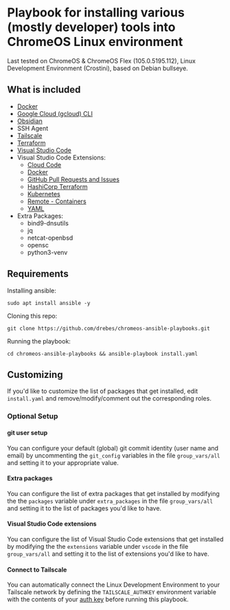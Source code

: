 # Playbook for installing various (mostly developer) tools into ChromeOS Linux environment

Last tested on ChromeOS & ChromeOS Flex (105.0.5195.112), Linux Development Environment (Crostini), based on Debian bullseye.

## What is included

* [Docker](https://docs.docker.com/engine/install/debian/)
* [Google Cloud  (gcloud) CLI](https://cloud.google.com/sdk/docs/install#deb)
* [Obsidian](https://flathub.org/apps/details/md.obsidian.Obsidian)
* SSH Agent
* [Tailscale](https://tailscale.com/)
* [Terraform](https://www.terraform.io/cli/install/apt)
* [Visual Studio Code](https://code.visualstudio.com/docs/setup/linux)
* Visual Studio Code Extensions:
  - [Cloud Code](https://marketplace.visualstudio.com/items?itemName=GoogleCloudTools.cloudcode)
  - [Docker](https://marketplace.visualstudio.com/items?itemName=ms-azuretools.vscode-docker)
  - [GitHub Pull Requests and Issues](https://marketplace.visualstudio.com/items?github.vscode-pull-request-github)
  - [HashiCorp Terraform](https://marketplace.visualstudio.com/items?itemName=HashiCorp.terraform)
  - [Kubernetes](https://marketplace.visualstudio.com/items?itemName=ms-kubernetes-tools.vscode-kubernetes-tools)
  - [Remote - Containers](https://marketplace.visualstudio.com/items?itemName=ms-vscode-remote.remote-containers)
  - [YAML](https://marketplace.visualstudio.com/items?redhat.vscode-yaml)
* Extra Packages:
  - bind9-dnsutils
  - jq
  - netcat-openbsd
  - opensc
  - python3-venv

## Requirements

Installing ansible:

```shell
sudo apt install ansible -y
```

Cloning this repo:

```shell
git clone https://github.com/drebes/chromeos-ansible-playbooks.git
```

Running the playbook:

```shell
cd chromeos-ansible-playbooks && ansible-playbook install.yaml
```

## Customizing

If you'd like to customize the list of packages that get installed, edit `install.yaml` and
remove/modify/comment out the corresponding roles.

### Optional Setup

#### git user setup

You can configure your default (global) git commit identity (user name and email) by uncommenting
the `git_config` variables in the file `group_vars/all` and setting it to your appropriate value.

#### Extra packages

You can configure the list of extra packages that get installed by modifying the 
the `packages` variable under `extra_packages` in the file `group_vars/all` and setting it to the list of packages
you'd like to have.

#### Visual Studio Code extensions

You can configure the list of Visual Studio Code extensions that get installed by modifying the 
the `extensions` variable under `vscode` in the file `group_vars/all` and setting it to the list of extensions
you'd like to have.

#### Connect to Tailscale 

You can automatically connect the Linux Development Environment to your Tailscale network by defining the `TAILSCALE_AUTHKEY` environment variable with the contents of your [auth key](https://tailscale.com/kb/1085/auth-keys/) before running this playbook.